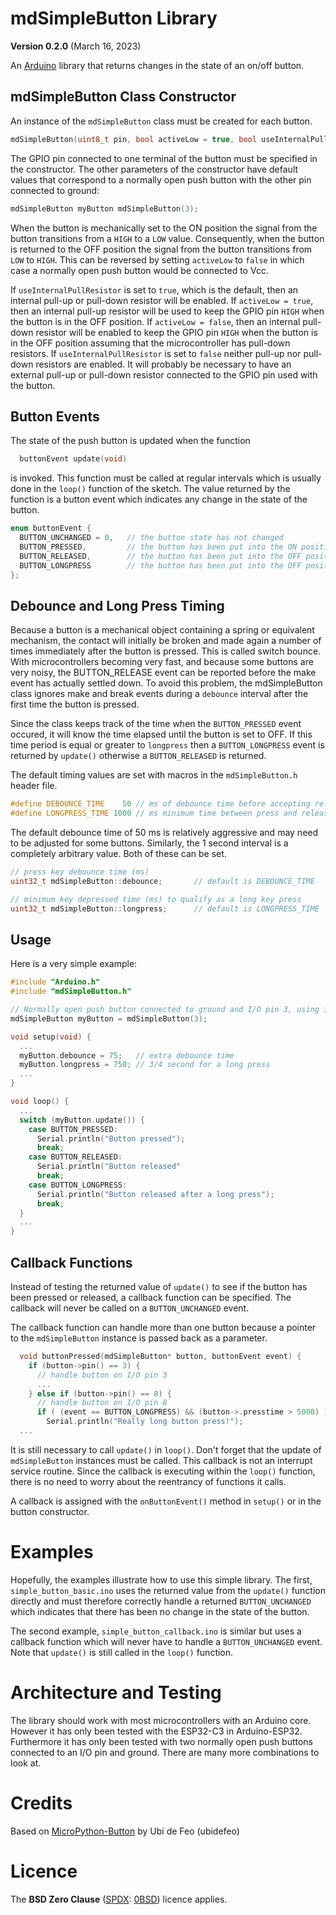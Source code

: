 # mdSimpleButton Library

**Version 0.2.0** (March 16, 2023)

An [Arduino](https://www.arduino.cc/) library that returns changes in the state of an on/off button.

## mdSimpleButton Class Constructor

An instance of the `mdSimpleButton` class must be created for each button. 

```cpp
mdSimpleButton(uint8_t pin, bool activeLow = true, bool useInternalPullResistor = true, buttonCallback cb = nullptr);
```

The GPIO pin connected to one terminal of the button must be specified in the constructor. The other parameters of the constructor have default values that correspond to a normally open push button with the other pin connected to ground:

```cpp
mdSimpleButton myButton mdSimpleButton(3);
```

When the button is mechanically set to the ON position
the signal from the button transitions from a `HIGH` to a `LOW` value.
Consequently, when the button is returned to the OFF position 
the signal from the button transitions from `LOW` to `HIGH`.
This can be reversed by setting `activeLow` to `false` in which case a 
normally open push button would be connected to Vcc. 

If `useInternalPullResistor` is set to `true`, which is the default, 
then an internal pull-up or pull-down resistor will be enabled. If 
`activeLow = true`, then an internal pull-up resistor will be 
used to keep the GPIO pin `HIGH`  when the button is in the OFF position.
If `activeLow = false`, then an internal pull-down resistor will be enabled to keep the GPIO pin `HIGH` when the button is in the OFF position 
assuming that the microcontroller has pull-down resistors. If 
`useInternalPullResistor` is set to `false` neither pull-up nor pull-down
resistors are enabled. It will probably be necessary to have an external pull-up 
or pull-down resistor connected to the GPIO pin used with the button.


## Button Events

The state of the push button is updated when the function 

```cpp
  buttonEvent update(void)
```    
is invoked. This function must be called at regular intervals which
is usually done in the `loop()` function of the sketch. The value 
returned by the function is a button event which indicates any change in 
the state of the button.

```cpp
enum buttonEvent {
  BUTTON_UNCHANGED = 0,   // the button state has not changed 
  BUTTON_PRESSED,         // the button has been put into the ON position
  BUTTON_RELEASED,        // the button has been put into the OFF position
  BUTTON_LONGPRESS        // the button has been put into the OFF position after a long time ON        
};
```

## Debounce and Long Press Timing

Because a button is a mechanical object containing a spring or equivalent mechanism, the contact will initially be broken and made again a number of times immediately after the button is pressed. This is called switch bounce. With microcontrollers becoming very fast, and because some buttons are very noisy, the BUTTON_RELEASE event can be reported before the make event has actually settled down. To avoid this problem, the mdSimpleButton class ignores make and break events during a `debounce` interval after the first time the button is pressed.

Since the class keeps track of the time when the `BUTTON_PRESSED` event occured, it will know the time elapsed until the button is set to OFF. If this time period is equal or greater to `longpress` then a `BUTTON_LONGPRESS` event is returned by `update()` otherwise a `BUTTON_RELEASED` is returned.

The default timing values are set with macros in the `mdSimpleButton.h` header file.

```cpp
#define DEBOUNCE_TIME    50 // ms of debounce time before accepting release event
#define LONGPRESS_TIME 1000 // ms minimum time between press and release to constitute a long button press
```

The default debounce time of 50 ms is relatively aggressive and may need to be adjusted for some buttons. Similarly, the 1 second interval is a completely arbitrary value. Both of these can be set.

```cpp
// press key debounce time (ms)
uint32_t mdSimpleButton::debounce;       // default is DEBOUNCE_TIME

// minimum key depressed time (ms) to qualify as a long key press
uint32_t mdSimpleButton::longpress;      // default is LONGPRESS_TIME
```

## Usage

Here is a very simple example:

```cpp
#include "Arduino.h"
#include "mdSimpleButton.h"

// Normally open push button connected to ground and I/O pin 3, using internal pullup resistor
mdSimpleButton myButton = mdSimpleButton(3);

void setup(void) {
  ... 
  myButton.debounce = 75;   // extra debounce time
  myButton.longpress = 750; // 3/4 second for a long press
  ...
}

void loop() {
  ... 
  switch (myButton.update()) {
    case BUTTON_PRESSED:  
      Serial.println("Button pressed"); 
      break;    
    case BUTTON_RELEASED:
      Serial.println("Button released"
      break;   
    case BUTTON_LONGPRESS:
      Serial.println("Button released after a long press"); 
      break;
  } 
  ... 
}
```

## Callback Functions

Instead of testing the returned value of `update()` to see if the button has been pressed or released, a callback function can be specified. The callback will never be called on a `BUTTON_UNCHANGED` event. 

The callback function can handle more than one button because a pointer to the `mdSimpleButton` instance is passed back as a parameter.

```cpp
  void buttonPressed(mdSimpleButton* button, buttonEvent event) {
    if (button->pin() == 3) {
      // handle button on I/O pin 3
      ... 
    } else if (button->pin() == 8) {
      // handle button on I/O pin 8
      if ( (event == BUTTON_LONGPRESS) && (button->.presstime > 5000) ) {
        Serial.println("Really long button press!");        
  ...    
```

It is still necessary to call `update()` in `loop()`. Don't forget that the update of `mdSimpleButton` instances must be called. This callback is not an interrupt service routine. Since the callback is executing within the `loop()` function, there is no need to worry about the reentrancy of functions it calls.

A callback is assigned with the `onButtonEvent()` method in `setup()` or in the button constructor. 

# Examples

Hopefully, the examples illustrate how to use this simple library. 
The first, `simple_button_basic.ino` uses the returned value from the
`update()` function directly and must therefore correctly handle a 
returned `BUTTON_UNCHANGED` which indicates that there has been no change in the state of the button.

The second example, `simple_button_callback.ino` is similar but uses a 
callback function which will never have to handle a `BUTTON_UNCHANGED` event. 
Note that `update()` is still called in the `loop()` function. 

# Architecture and Testing

The library should work with most microcontrollers with an Arduino core. However it has only been tested 
with the ESP32-C3 in Arduino-ESP32. Furthermore it has only been tested with two normally open push buttons connected to an I/O pin and ground. There are many more combinations to look at.

# Credits

Based on [MicroPython-Button](https://github.com/ubidefeo/MicroPython-Button) by Ubi de Feo (ubidefeo)


# Licence

The **BSD Zero Clause** ([SPDX](https://spdx.dev/): [0BSD](https://spdx.org/licenses/0BSD.html)) licence applies.

